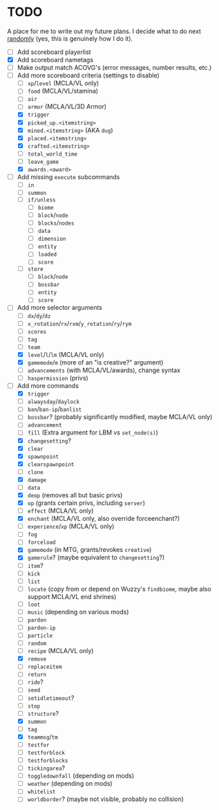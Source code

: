 # TODO
A place for me to write out my future plans. I decide what to do next [randomly](https://wheelofnames.com/24r-ygp) (yes, this is genuinely how I do it).

- [ ] Add scoreboard playerlist
- [x] Add scoreboard nametags
- [ ] Make output match ACOVG's (error messages, number results, etc.)
- [ ] Add more scoreboard criteria (settings to disable)
  - [ ] `xp`/`level` (MCLA/VL only)
  - [ ] `food` (MCLA/VL/stamina)
  - [ ] `air`
  - [ ] `armor` (MCLA/VL/3D Armor)
  - [x] `trigger`
  - [x] `picked_up.<itemstring>`
  - [x] `mined.<itemstring>` (AKA `dug`)
  - [x] `placed.<itemstring>`
  - [x] `crafted.<itemstring>`
  - [ ] `total_world_time`
  - [ ] `leave_game`
  - [x] `awards.<award>`
- [ ] Add missing `execute` subcommands
  - [ ] `in`
  - [ ] `summon`
  - [ ] `if/unless`
    - [ ] `biome`
    - [ ] `block`/`node`
    - [ ] `blocks`/`nodes`
    - [ ] `data`
    - [ ] `dimension`
    - [ ] `entity`
    - [ ] `loaded`
    - [ ] `score`
  - [ ] `store`
    - [ ] `block`/`node`
    - [ ] `bossbar`
    - [ ] `entity`
    - [ ] `score`
- [ ] Add more selector arguments
  - [ ] `dx`/`dy`/`dz`
  - [ ] `x_rotation`/`rx`/`rxm`/`y_rotation`/`ry`/`rym`
  - [ ] `scores`
  - [ ] `tag`
  - [ ] `team`
  - [x] `level`/`l`/`lm` (MCLA/VL only)
  - [x] `gamemode`/`m` (more of an "is creative?" argument)
  - [ ] `advancements` (with MCLA/VL/awards), change syntax
  - [ ] `haspermission` (privs)
- [ ] Add more commands
  - [x] `trigger`
  - [ ] `alwaysday`/`daylock`
  - [ ] `ban`/`ban-ip`/`banlist`
  - [ ] `bossbar`? (probably significantly modified, maybe MCLA/VL only)
  - [ ] `advancement`
  - [ ] `fill` (Extra argument for LBM vs `set_node(s)`)
  - [x] `changesetting`?
  - [x] `clear`
  - [x] `spawnpoint`
  - [x] `clearspawnpoint`
  - [ ] `clone`
  - [x] `damage`
  - [ ] `data`
  - [x] `deop` (removes all but basic privs)
  - [x] `op` (grants certain privs, including `server`)
  - [ ] `effect` (MCLA/VL only)
  - [x] `enchant` (MCLA/VL only, also override forceenchant?)
  - [ ] `experience`/`xp` (MCLA/VL only)
  - [ ] `fog`
  - [ ] `forceload`
  - [x] `gamemode` (in MTG, grants/revokes `creative`)
  - [x] `gamerule`? (maybe equivalent to `changesetting`?)
  - [ ] `item`?
  - [ ] `kick`
  - [ ] `list`
  - [ ] `locate` (copy from or depend on Wuzzy's `findbiome`, maybe also support MCLA/VL end shrines)
  - [ ] `loot`
  - [ ] `music` (depending on various mods)
  - [ ] `pardon`
  - [ ] `pardon-ip`
  - [ ] `particle`
  - [ ] `random`
  - [ ] `recipe` (MCLA/VL only)
  - [x] `remove`
  - [ ] `replaceitem`
  - [ ] `return`
  - [ ] `ride`?
  - [ ] `seed`
  - [ ] `setidletimeout`?
  - [ ] `stop`
  - [ ] `structure`?
  - [x] `summon`
  - [ ] `tag`
  - [x] `teammsg`/`tm`
  - [ ] `testfor`
  - [ ] `testforblock`
  - [ ] `testforblocks`
  - [ ] `tickingarea`?
  - [ ] `toggledownfall` (depending on mods)
  - [ ] `weather` (depending on mods)
  - [ ] `whitelist`
  - [ ] `worldborder`? (maybe not visible, probably no collision)